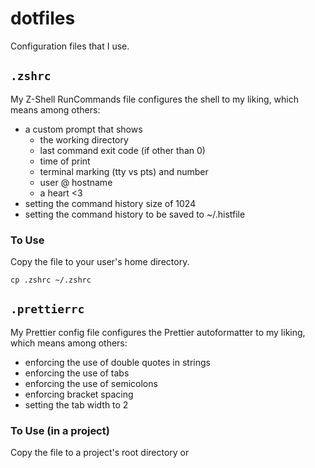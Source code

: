 # dotfiles

Configuration files that I use.

## `.zshrc`

My Z-Shell RunCommands file configures the shell to my liking, which means among others:

- a custom prompt that shows
  - the working directory
  - last command exit code (if other than 0)
  - time of print
  - terminal marking (tty vs pts) and number
  - user @ hostname
  - a heart <3
- setting the command history size of 1024
- setting the command history to be saved to ~/.histfile

### To Use

Copy the file to your user's home directory.

```
cp .zshrc ~/.zshrc
```

## `.prettierrc`

My Prettier config file configures the Prettier autoformatter to my liking, which means among others:

- enforcing the use of double quotes in strings
- enforcing the use of tabs
- enforcing the use of semicolons
- enforcing bracket spacing
- setting the tab width to 2

### To Use (in a project)

Copy the file to a project's root directory or
